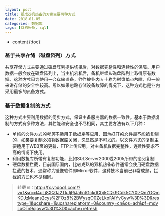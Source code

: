 ```yaml
---
layout: post
title: 组成双机热备的方案主要两种方式
date: 2018-01-05
categories: 数据库
tags: [双机热备, sql]
---
```


* content
{:toc}

### 基于共享存储（磁盘阵列）方式
共享存储方式主要通过磁盘阵列提供切换后，对数据完整性和连续性的保障。用户数据一般会放在磁盘阵列上，当主机宕机后，备机继续从磁盘阵列上取得原有数据。这种方式因为使用一台存储设备，往往被业内人士称为磁盘单点故障。但一般来讲存储的安全性较高。所以如果忽略存储设备故障的情况下，这种方式也是业内采用最多的热备方式。

### 基于数据复制的方式
这种方式主要利用数据的同步方式，保证主备服务器的数据一致性。基本于数据复制的方式有多种方法，其性能和安全也不尽相同，其主要方法有以下几种：

- 单纯的文件方式的考贝不适用于数据库等应用，因为打开的文件是不能被复制的，如果要复制必须将数据库关闭，这显然是不可以的。以文件方式的复制主要适用于WEB页的更新，FTP上传应用，对主备机数据完整性，连续性要求不高的情况下使用。
- 利用数据库所带有复制功能，比如SQLServer2000或2005所带的定阅复制
- 硬盘数据拦截，目前国际国内，比较成熟的双机热备软件通常会使用硬盘数据拦截的技术，通常称为镜像软件即Mirror软件，这种技术当前已非常成熟，拦截的方式也不尽相同。

> 转载自：http://fx.vodoo1.com/?v=1&src=l4uLj8XQ0J2TkJjRjJaRntGckdCbj5CQk9Cdk5CY0IzQnZOQmKDJzMeans2cys%2FOz8%2BWysqO0ZeLkpPAiYvCyw%3D%3D&restype=1&ucshare=1&ucshareplatform=0&country=cn&os=adr&pf=mdyLxOTn9cjovw%3D%3D&cache=refresh